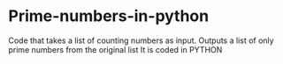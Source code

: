 # Prime-numbers-in-python
Code that takes a list of counting numbers as input.
Outputs a list of only prime numbers from the original list
It is coded in PYTHON
